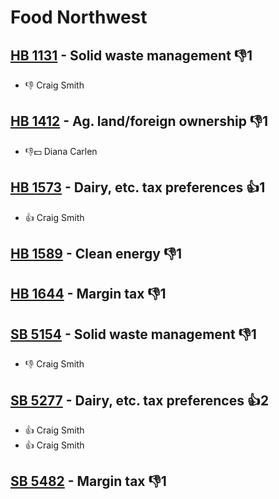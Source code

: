 # Food Northwest

## [HB 1131](/bill/2023-24/hb/1131/) - Solid waste management  👎1 
* 👎 Craig Smith

## [HB 1412](/bill/2023-24/hb/1412/) - Ag. land/foreign ownership  👎1 
* 👎💵 Diana Carlen

## [HB 1573](/bill/2023-24/hb/1573/) - Dairy, etc. tax preferences 👍1  
* 👍 Craig Smith

## [HB 1589](/bill/2023-24/hb/1589/) - Clean energy  👎1 

## [HB 1644](/bill/2023-24/hb/1644/) - Margin tax  👎1 

## [SB 5154](/bill/2023-24/sb/5154/) - Solid waste management  👎1 
* 👎 Craig Smith

## [SB 5277](/bill/2023-24/sb/5277/) - Dairy, etc. tax preferences 👍2  
* 👍 Craig Smith
* 👍 Craig Smith

## [SB 5482](/bill/2023-24/sb/5482/) - Margin tax  👎1 